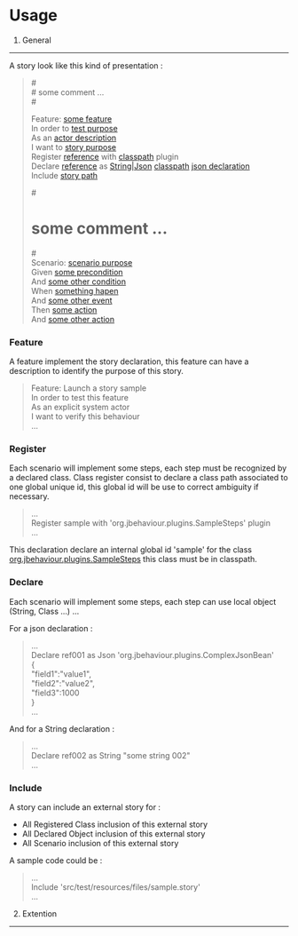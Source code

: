 Usage
=====

1. General
----------

A story look like this kind of presentation :

> \#<br />
> \# some comment ...<br />
> \#<br />
> 
> Feature: [some feature](# "some feature to implement with this story")<br />
> In order to [test purpose](# "objectives of this story")<br />
> As an [actor description](# "actor for this story")<br />
> I want to [story purpose](# "purpose of this story")<br />
> Register [reference](# "reference of this class during story running") with [classpath](# "class path, class path must be enclose by cote") plugin<br />
> Declare  [reference](# "reference of this object during story running") as   [String|Json](# "type of this object") [classpath](# "class path, class path must be enclose by cote") [json declaration](# "object declaration or value")<br />
> Include  [story path](# "path where we can find this story, path must be enclose by cote")<br />
> 
>	#<br />
>	# some comment ...<br />
>	#<br />
>	Scenario: [scenario purpose](# "some scenario description")<br />
>	Given [some precondition](# "some precondition")<br />
>	And   [some other condition](# "some other precondition to initialize")<br />
>	When  [something hapen](# "declare an event reaction")<br />
>	And   [some other event](# "another declaration")<br />
>	Then  [some action](# "some feature to implement with this story")<br />
>	And   [some other action](# "some feature to implement with this story")<br />

### Feature ###

A feature implement the story declaration, this feature can have a description to identify
the purpose of this story.

> Feature: Launch a story sample<br />
>   In order to test this feature<br />
>   As an explicit system actor<br />
>   I want to verify this behaviour<br />
>   ...<br />

### Register ###

Each scenario will implement some steps, each step must be recognized by a declared class.
Class register consist to declare a class path associated to one global unique id, this global id will be use to correct ambiguity if necessary.

>   ...<br />
> Register sample with 'org.jbehaviour.plugins.SampleSteps' plugin<br />
>   ...<br />

This declaration declare an internal global id 'sample' for the class [org.jbehaviour.plugins.SampleSteps](https://github.com/yroffin/jbehaviour-tools/blob/v1.1a/jbehaviour-engine/src/test/java/org/jbehaviour/plugins/SampleSteps.java)
this class must be in classpath.

### Declare ###

Each scenario will implement some steps, each step can use local object (String, Class ...) ...

For a json declaration :

>   ...<br />
> Declare ref001 as Json 'org.jbehaviour.plugins.ComplexJsonBean'<br />
> {<br />
>   "field1":"value1",<br />
>   "field2":"value2",<br />
>   "field3":1000<br />
> }<br />
>   ...<br />

And for a String declaration :

>   ...<br />
> Declare ref002 as String "some string 002"<br />
>   ...<br />

### Include ###

A story can include an external story for :

* All Registered Class inclusion of this external story
* All Declared Object inclusion of this external story
* All Scenario inclusion of this external story

A sample code could be :

>   ...<br />
> Include 'src/test/resources/files/sample.story'<br />
>   ...<br />

2. Extention
------------

